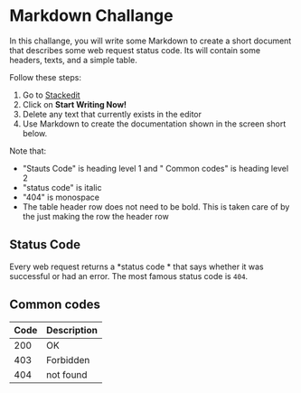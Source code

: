 ﻿ # Markdown Challange
 
 In this challange, you will write some Markdown to create a short document that describes some web request status code. Its will contain some headers, texts, and a simple table. 

Follow these steps:

1. Go to [Stackedit]( https://stackedit.io/)
2. Click on **Start Writing Now!**
3. Delete any text that currently exists in the editor 
4. Use Markdown to create the documentation shown in the screen short below.

Note that: 

* "Stauts Code" is heading level 1 and " Common codes" is heading level 2   
* "status code" is italic 
* "404" is monospace
* The table header row does not need to be bold. This is taken care of by the just making the row the header row

## Status Code 

Every web request returns a *status code * that says whether it was successful or had an error. The most famous status code is `404`.

## Common codes

| Code | Description 
|--------|----------|
|200 | OK|
|403 | Forbidden|
|404|not found|






